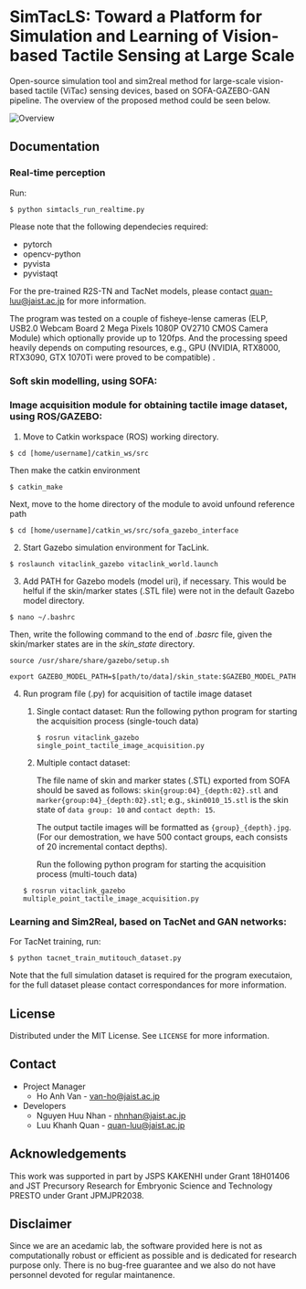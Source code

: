 # SimTacLS: Toward a Platform for Simulation and Learning of Vision-based Tactile Sensing at Large Scale
Open-source simulation tool and sim2real method for large-scale vision-based tactile (ViTac) sensing devices, based on SOFA-GAZEBO-GAN pipeline. The overview of the proposed method could be seen below.

![Overview](https://github.com/Ho-lab-jaist/TacLink-Sim2Real/blob/main/figures/Fig_simtacls_overview.png)

## Documentation
### Real-time perception
Run: 
```
$ python simtacls_run_realtime.py
```
Please note that the following dependecies required:
- pytorch
- opencv-python
- pyvista
- pyvistaqt

For the pre-trained R2S-TN and TacNet models, please contact [quan-luu@jaist.ac.jp](mailto:quan-luu@jaist.ac.jp) for more information.

The program was tested on a couple of fisheye-lense cameras (ELP, USB2.0 Webcam Board 2 Mega Pixels 1080P OV2710 CMOS Camera Module) which optionally provide up to 120fps. And the processing speed heavily depends on computing resources, e.g., GPU (NVIDIA, RTX8000, RTX3090, GTX 1070Ti were proved to be compatible)
.
### Soft skin modelling, using SOFA:

### Image acquisition module for obtaining tactile image dataset, using ROS/GAZEBO:

1. Move to Catkin workspace (ROS) working directory.

```
$ cd [home/username]/catkin_ws/src
```
Then make the catkin environment
```
$ catkin_make
```
Next, move to the home directory of the module to avoid unfound reference path
```
$ cd [home/username]/catkin_ws/src/sofa_gazebo_interface
```

2. Start Gazebo simulation environment for TacLink.

```
$ roslaunch vitaclink_gazebo vitaclink_world.launch
```

3. Add PATH for Gazebo models (model uri), if necessary. This would be helful if the skin/marker states (.STL file) were not in the default Gazebo model directory.

```
$ nano ~/.bashrc
```
Then, write the following command to the end of *.basrc* file, given the skin/marker states are in the *skin_state* directory.

```
source /usr/share/share/gazebo/setup.sh
```
```
export GAZEBO_MODEL_PATH=$[path/to/data]/skin_state:$GAZEBO_MODEL_PATH
```

4. Run program file (.py) for acquisition of tactile image dataset
   1. Single contact dataset: Run the following python program for starting the acquisition process (single-touch data)
      ```
      $ rosrun vitaclink_gazebo single_point_tactile_image_acquisition.py
      ```
    2. Multiple contact dataset: 
        
        The file name of skin and marker states (.STL) exported from SOFA should be saved as follows: `skin{group:04}_{depth:02}.stl` and `marker{group:04}_{depth:02}.stl`; e.g., `skin0010_15.stl` is the skin state of `data group: 10` and `contact depth: 15`.

       The output tactile images will be formatted as `{group}_{depth}.jpg`. (For our demostration, we have 500 contact groups, each consists of 20 incremental contact depths).

       Run the following python program for starting the acquisition process (multi-touch data)
      ```
      $ rosrun vitaclink_gazebo multiple_point_tactile_image_acquisition.py
      ```
      
### Learning and Sim2Real, based on TacNet and GAN networks:
For TacNet training, run:
```
$ python tacnet_train_mutitouch_dataset.py
```
Note that the full simulation dataset is required for the program executaion, for the full dataset please contact correspondances for more information.

## License
Distributed under the MIT License. See `LICENSE` for more information.
## Contact
- Project Manager
	- Ho Anh Van - [van-ho@jaist.ac.jp](mailto:van-ho@jaist.ac.jp)
- Developers
	- Nguyen Huu Nhan - [nhnhan@jaist.ac.jp](nhnhan@jaist.ac.jp)
	- Luu Khanh Quan - [quan-luu@jaist.ac.jp](mailto:quan-luu@jaist.ac.jp)
## Acknowledgements
This work was supported in part by JSPS KAKENHI under Grant 18H01406 and JST Precursory Research for Embryonic Science and Technology PRESTO under Grant JPMJPR2038.

## Disclaimer
Since we are an acedamic lab, the software provided here is not as computationally robust or efficient as possible and is dedicated for research purpose only. There is no bug-free guarantee and we also do not have personnel devoted for regular maintanence. 
